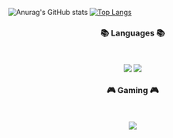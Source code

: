 

![Anurag's GitHub stats](https://github-readme-stats.vercel.app/api?username=HOONSTREAM&show_icons=true&theme=radical)
[![Top Langs](https://github-readme-stats.vercel.app/api/top-langs/?username=HOONSTREAM&layout=compact)](https://github.com/HOONSTREAM/github-readme-stats)

<h3 align="center"><b>📚 Languages 📚</b></h3>
</br>
<p align="center">
<img src="https://img.shields.io/badge/c++-%2300599C.svg?style=for-the-badge&logo=c%2B%2B&logoColor=white"/>
<img src="https://img.shields.io/badge/c%23-%23239120.svg?style=for-the-badge&logo=c-sharp&logoColor=white"/>
</p>

<h3 align="center"><b>🎮 Gaming 🎮</b></h3>
</br>
<p align="center">
<img src="https://img.shields.io/badge/unity-%23000000.svg?style=for-the-badge&logo=unity&logoColor=white"/>

</p>


